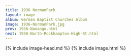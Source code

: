 ```yaml
---
title: 1936 NormanPark
layout: image
album: German Baptist Churches Album
image: 1936-NormanPark.jpg
prev: 1936-Nanango.html
next: 1936-North-Rockhampton-High-St.html
---
```

{% include image-head.md %}
{% include image.html %}